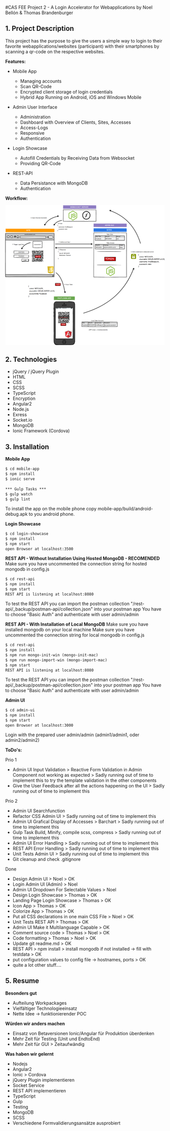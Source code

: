 #CAS FEE Project 2 - A Login Accelerator for Webapplications
by Noel Bellón & Thomas Brandenburger

## 1. Project Description
This project has the purpose to give the users a simple way to login to their favorite webapplications/websites (participant) with their smartphones by scanning a qr-code on the respective websites.

**Features:**
- Mobile App
    - Managing accounts
    - Scan QR-Code
    - Encrypted client storage of login credentials
    - Hybrid App Running on Android, iOS and Windows Mobile

- Admin User Interface
    - Administration
    - Dashboard with Overview of Clients, Sites, Accesses
    - Access-Logs
    - Responsive
    - Authentication
    
- Login Showcase
    - Autofill Credentials by Receiving Data from Websocket
    - Providing QR-Code
    
- REST-API
    - Data Persistance with MongoDB
    - Authentication


**Workflow:**

![Alt text](/Fastlogin.png?raw=true "Fastlogin")

## 2. Technologies
- jQuery / jQuery Plugin
- HTML
- CSS
- SCSS
- TypeScript
- Encryption
- Angular2
- Node.js
- Exress
- Socket.io
- MongoDB
- Ionic Framework (Cordova)


## 3. Installation
**Mobile App**
```
$ cd mobile-app
$ npm install
$ ionic serve

*** Gulp Tasks ***
$ gulp watch
$ gulp lint
```
To install the app on the mobile phone copy mobile-app/build/android-debug.apk to you android phone.



**Login Showcase**
```
$ cd login-showcase
$ npm install
$ npm start
open Browser at localhost:3500
```

**REST API - Without Installation Using Hosted MongoDB - RECOMENDED**
Make sure you have uncommented the connection string for hosted mongodb in config.js
```
$ cd rest-api
$ npm install
$ npm start
REST API is listening at localhost:8080
```
To test the REST API you can import the postman collection "/rest-api/_backup/postman-api/collection.json" into your postman app
You have to choose "Basic Auth" and authenticate with user admin/admin

**REST API - With Installation of Local MongoDB**
Make sure you have installed mongodb on your local machine
Make sure you have uncommented the connection string for local mongodb in config.js
```
$ cd rest-api
$ npm install
$ npm run mongo-init-win (mongo-init-mac)
$ npm run mongo-import-win (mongo-import-mac)
$ npm start
REST API is listening at localhost:8080
```
To test the REST API you can import the postman collection "/rest-api/_backup/postman-api/collection.json" into your postman app
You have to choose "Basic Auth" and authenticate with user admin/admin




**Admin UI**
```
$ cd admin-ui
$ npm install
$ npm start
open Browser at localhost:3000
```
Login with the prepared user admin/admin (admin1/admin1, oder admin2/admin2)



**ToDo's:**

Prio 1
- Admin UI Input Validation > Reactive Form Validation in Admin Component not working as expected > Sadly running out of time to implement this to try the template validation in the other components
- Give the User Feedback after all the actions happening on the UI > Sadly running out of time to implement this



Prio 2
- Admin UI Searchfunction
- Refactor CSS Admin UI > Sadly running out of time to implement this
- Admin UI Grafical Display of Accesses > Barchart > Sadly running out of time to implement this
- Gulp Task Build, Minify, compile scss, compress > Sadly running out of time to implement this
- Admin UI Error Handling > Sadly running out of time to implement this
- REST API Error Handling > Sadly running out of time to implement this
- Unit Tests Admin UI > Sadly running out of time to implement this
- Git cleanup and check .gitignore 


Done
- Design Admin UI > Noel > OK
- Login Admin UI (Admin) > Noel
- Admin UI Dropdown For Selectable Values > Noel
- Design Login Showcase > Thomas > OK
- Landing Page Login Showcase > Thomas > OK
- Icon App > Thomas > OK
- Colorize App > Thomas > OK
- Put all CSS declarations in one main CSS File > Noel > OK
- Unit Tests REST API > Thomas > OK
- Admin UI Make it Multilanguage Capable > OK
- Comment source code > Thomas > Noel > OK
- Code formatting > Thomas > Noel > OK
- Update git readme.md > OK
- REST API > npm install > install mongodb if not installed -> fill with testdata > OK
- put configuration values to config file -> hostnames, ports > OK
- quite a lot other stuff....

## 5. Resume

**Besonders gut**
- Aufteilung Workpackages
- Vielfältiger Technologieeinsatz
- Nette Idee -> funktionierender POC


**Würden wir anders machen**
- Einsatz von Betaversionen Ionic/Angular für Produktion überdenken
- Mehr Zeit für Testing (Unit und EndtoEnd)
- Mehr Zeit für GUI > Zeitaufwändig

**Was haben wir gelernt**
- Nodejs
- Angular2
- Ionic > Cordova
- jQuery Plugin implementieren
- Socket Service
- REST API implementieren
- TypeScript
- Gulp
- Testing
- MongoDB
- SCSS
- Verschiedene Formvalidierungsansätze ausprobiert
